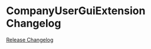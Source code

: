# CompanyUserGuiExtension Changelog

[Release Changelog](https://github.com/spryker/company-user-gui-extension/releases)
